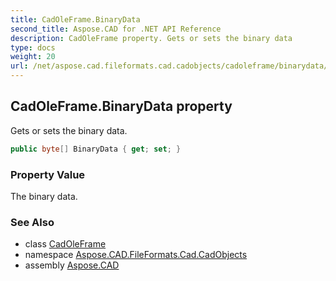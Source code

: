 ```yaml
---
title: CadOleFrame.BinaryData
second_title: Aspose.CAD for .NET API Reference
description: CadOleFrame property. Gets or sets the binary data
type: docs
weight: 20
url: /net/aspose.cad.fileformats.cad.cadobjects/cadoleframe/binarydata/
---
```

## CadOleFrame.BinaryData property

Gets or sets the binary data.

```csharp
public byte[] BinaryData { get; set; }
```

### Property Value

The binary data.

### See Also

* class [CadOleFrame](../)
* namespace [Aspose.CAD.FileFormats.Cad.CadObjects](../../cadoleframe/)
* assembly [Aspose.CAD](../../../)


